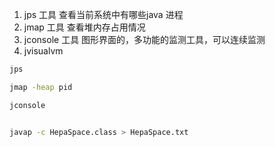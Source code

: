 1. jps 工具 查看当前系统中有哪些java 进程
2. jmap 工具 查看堆内存占用情况
3. jconsole 工具 图形界面的，多功能的监测工具，可以连续监测
4. jvisualvm

```bash
jps

jmap -heap pid

jconsole


javap -c HepaSpace.class > HepaSpace.txt
```